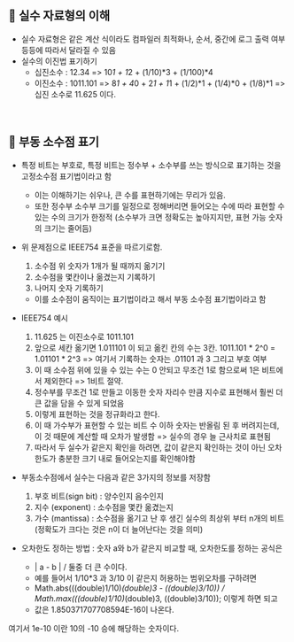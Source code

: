 

📌 실수 자료형의 이해
-
* 실수 자료형은 같은 계산 식이라도 컴파일러 최적화나, 순서, 중간에 로그 출력 여부 등등에 따라서 달라질 수 있음
* 실수의 이진법 표기하기
    - 십진소수 : 12.34 => 10*1 + 1*2 + (1/10)*3 + (1/100)*4
    - 이진소수 : 1011.101 => 8*1 + 4*0 + 2*1 + 1*1 + (1/2)*1 + (1/4)*0 + (1/8)*1 => 십진 소수로 11.625 이다.


<br/>

📌 부동 소수점 표기
-
* 특정 비트는 부호로, 특정 비트는 정수부 + 소수부를 쓰는 방식으로 표기하는 것을 고정소수점 표기법이라고 함
    - 이는 이해하기는 쉬우나, 큰 수를 표현하기에는 무리가 있음.
    - 또한 정수부 소수부 크기를 일정으로 정해버리면 들어오는 수에 따라 표현할 수 있는 수의 크기가 한정적 (소수부가 크면 정확도는 높아지지만, 표현 가능 숫자의 크기는 줄어듬)
    
* 위 문제점으로 IEEE754 표준을 따르기로함. 
    1. 소수점 위 숫자가 1개가 될 때까지 옮기기
    2. 소수점을 몇칸이나 옮겼는지 기록하기
    3. 나머지 숫자 기록하기
    * 이를 소수점이 움직이는 표기법이라고 해서 부동 소수점 표기법이라고 함
    
* IEEE754 예시
    1. 11.625 는 이진소수로 1011.101
    2. 앞으로 세칸 옮기면 1.011101 이 되고 옮킨 칸의 수는 3칸. 1011.101 * 2^0 = 1.01101 * 2^3 => 여기서 기록하는 숫자는 .01101 과 3 그리고 부호 여부
    3. 이 때 소수점 위에 있을 수 있는 수는 0 안되고 무조건 1로 함으로써 1은 비트에서 제외한다 => 1비트 절약. 
    4. 정수부를 무조건 1로 만들고 이동한 숫자 자리수 만큼 지수로 표현해서 훨씬 더 큰 값을 담을 수 있게 되었음
    5. 이렇게 표현하는 것을 정규화라고 한다.
    6. 이 때 가수부가 표현할 수 있는 비트 수 이하 숫자는 반올림 된 후 버려지는데, 이 것 때문에 계산할 때 오차가 발생함 => 실수의 경우 늘 근사치로 표현됨
    7. 따라서 두 실수가 같은지 확인을 하려면, 값이 같은지 확인하는 것이 아닌 오차 한도가 충분한 크기 내로 들어오는지를 확인해야함 
    
* 부동소수점에서 실수는 다음과 같은 3가지의 정보를 저장함 
    1. 부호 비트(sign bit) : 양수인지 음수인지
    2. 지수 (exponent) : 소수점을 몇칸 옮겼는지
    3. 가수 (mantissa) : 소수점을 옮기고 난 후 생긴 실수의 최상위 부터 n개의 비트 (정확도가 크다는 것은 n이 더 늘어난다는 것을 의미)

* 오차한도 정하는 방법 : 숫자 a와 b가 같은지 비교할 때, 오차한도를 정하는 공식은 
    - | a - b | / 둘중 더 큰 수이다. 
    - 예를 들어서 1/10*3 과 3/10 이 같은지 허용하는 범위오차를 구하려면
    - Math.abs(((double)1/10)*(double)3 - ((double)3/10)) / Math.max(((double)1/10)*(double)3, ((double)3/10)); 이렇게 하면 되고 
    - 값은 1.850371707708594E-16이 나온다.
    

여기서 1e-10 이란 10의 -10 승에 해당하는 숫자이다.

